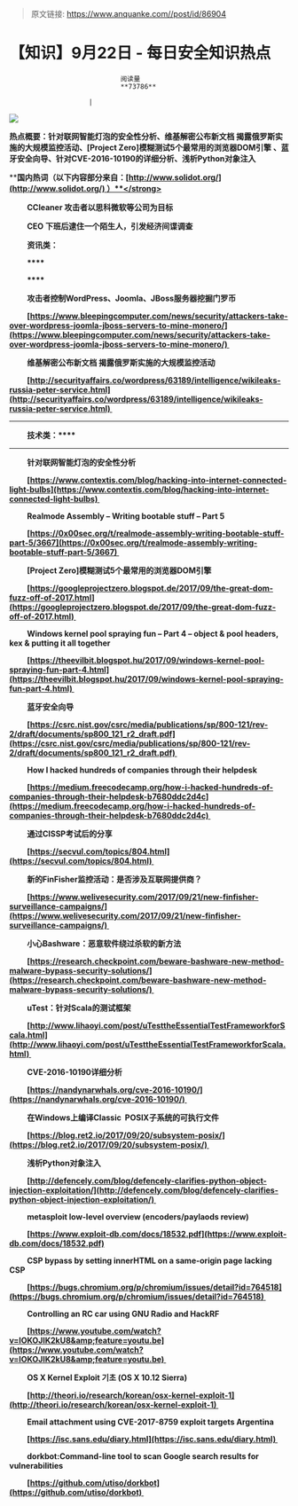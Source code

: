 > 原文链接: https://www.anquanke.com//post/id/86904 


# 【知识】9月22日 - 每日安全知识热点


                                阅读量   
                                **73786**
                            
                        |
                        
                                                                                    



[![](https://p1.ssl.qhimg.com/t01bcdaf220ae0d9286.png)](https://p1.ssl.qhimg.com/t01bcdaf220ae0d9286.png)

**热点概要：针对联网智能灯泡的安全性分析、维基解密公布新文档 揭露俄罗斯实施的大规模监控活动、[Project Zero]模糊测试5个最常用的浏览器DOM引擎 、蓝牙安全向导、针对CVE-2016-10190的详细分析、浅析Python对象注入**



**<strong style="text-indent: 32px">**</strong>

**<strong style="text-indent: 32px">国内热词（以下内容部分来自：[http://www.solidot.org/](http://www.solidot.org/) ）**</strong>

**<strong style="text-indent: 32px">**</strong>

**<strong style="text-indent: 32px">**</strong>









CCleaner 攻击者以思科微软等公司为目标

CEO 下班后逮住一个陌生人，引发经济间谍调查









**<strong style="text-indent: 32px">资讯类：**</strong>**<strong style="text-indent: 32px">**</strong>

**<strong style="text-indent: 32px">**</strong>****

**<strong style="text-indent: 32px">**</strong>****









攻击者控制WordPress、Joomla、JBoss服务器挖掘门罗币

[https://www.bleepingcomputer.com/news/security/attackers-take-over-wordpress-joomla-jboss-servers-to-mine-monero/](https://www.bleepingcomputer.com/news/security/attackers-take-over-wordpress-joomla-jboss-servers-to-mine-monero/) 



维基解密公布新文档 揭露俄罗斯实施的大规模监控活动

[http://securityaffairs.co/wordpress/63189/intelligence/wikileaks-russia-peter-service.html](http://securityaffairs.co/wordpress/63189/intelligence/wikileaks-russia-peter-service.html) 







****

**技术类：******

********











针对联网智能灯泡的安全性分析

[https://www.contextis.com/blog/hacking-into-internet-connected-light-bulbs](https://www.contextis.com/blog/hacking-into-internet-connected-light-bulbs) 



Realmode Assembly – Writing bootable stuff – Part 5

[https://0x00sec.org/t/realmode-assembly-writing-bootable-stuff-part-5/3667](https://0x00sec.org/t/realmode-assembly-writing-bootable-stuff-part-5/3667) 



[Project Zero]模糊测试5个最常用的浏览器DOM引擎 

[https://googleprojectzero.blogspot.de/2017/09/the-great-dom-fuzz-off-of-2017.html](https://googleprojectzero.blogspot.de/2017/09/the-great-dom-fuzz-off-of-2017.html) 



Windows kernel pool spraying fun – Part 4 – object &amp; pool headers, kex &amp; putting it all together 

[https://theevilbit.blogspot.hu/2017/09/windows-kernel-pool-spraying-fun-part-4.html](https://theevilbit.blogspot.hu/2017/09/windows-kernel-pool-spraying-fun-part-4.html) 



蓝牙安全向导

[https://csrc.nist.gov/csrc/media/publications/sp/800-121/rev-2/draft/documents/sp800_121_r2_draft.pdf](https://csrc.nist.gov/csrc/media/publications/sp/800-121/rev-2/draft/documents/sp800_121_r2_draft.pdf) 



How I hacked hundreds of companies through their helpdesk

[https://medium.freecodecamp.org/how-i-hacked-hundreds-of-companies-through-their-helpdesk-b7680ddc2d4c](https://medium.freecodecamp.org/how-i-hacked-hundreds-of-companies-through-their-helpdesk-b7680ddc2d4c) 



通过CISSP考试后的分享

[https://secvul.com/topics/804.html](https://secvul.com/topics/804.html) 



新的FinFisher监控活动：是否涉及互联网提供商？

[https://www.welivesecurity.com/2017/09/21/new-finfisher-surveillance-campaigns/](https://www.welivesecurity.com/2017/09/21/new-finfisher-surveillance-campaigns/) 



小心Bashware：恶意软件绕过杀软的新方法

[https://research.checkpoint.com/beware-bashware-new-method-malware-bypass-security-solutions/](https://research.checkpoint.com/beware-bashware-new-method-malware-bypass-security-solutions/) 



uTest：针对Scala的测试框架

[http://www.lihaoyi.com/post/uTesttheEssentialTestFrameworkforScala.html](http://www.lihaoyi.com/post/uTesttheEssentialTestFrameworkforScala.html) 



CVE-2016-10190详细分析

[https://nandynarwhals.org/cve-2016-10190/](https://nandynarwhals.org/cve-2016-10190/) 



在Windows上编译Classic  POSIX子系统的可执行文件

[https://blog.ret2.io/2017/09/20/subsystem-posix/](https://blog.ret2.io/2017/09/20/subsystem-posix/) 



浅析Python对象注入

[http://defencely.com/blog/defencely-clarifies-python-object-injection-exploitation/](http://defencely.com/blog/defencely-clarifies-python-object-injection-exploitation/) 



metasploit low-level overview (encoders/paylaods review)



[https://www.exploit-db.com/docs/18532.pdf](https://www.exploit-db.com/docs/18532.pdf)



CSP bypass by setting innerHTML on a same-origin page lacking CSP 

[https://bugs.chromium.org/p/chromium/issues/detail?id=764518](https://bugs.chromium.org/p/chromium/issues/detail?id=764518) 



Controlling an RC car using GNU Radio and HackRF

[https://www.youtube.com/watch?v=IOKOJIK2kU8&amp;feature=youtu.be](https://www.youtube.com/watch?v=IOKOJIK2kU8&amp;feature=youtu.be) 



OS X Kernel Exploit 기초 (OS X 10.12 Sierra)

[http://theori.io/research/korean/osx-kernel-exploit-1](http://theori.io/research/korean/osx-kernel-exploit-1) 



Email attachment using CVE-2017-8759 exploit targets Argentina 

[https://isc.sans.edu/diary.html](https://isc.sans.edu/diary.html) 



dorkbot:Command-line tool to scan Google search results for vulnerabilities 

[https://github.com/utiso/dorkbot](https://github.com/utiso/dorkbot) 
